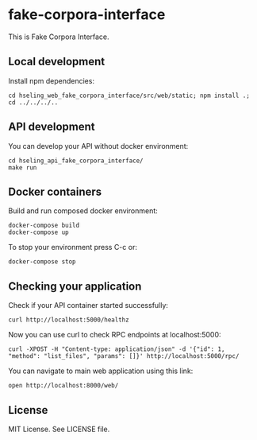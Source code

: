 # fake-corpora-interface

This is Fake Corpora Interface.

## Local development

Install npm dependencies:

    cd hseling_web_fake_corpora_interface/src/web/static; npm install .; cd ../../../..

## API development

You can develop your API without docker environment:

    cd hseling_api_fake_corpora_interface/
    make run

## Docker containers

Build and run composed docker environment:

    docker-compose build
    docker-compose up
    
To stop your environment press C-c or:

    docker-compose stop

## Checking your application

Check if your API container started successfully:

    curl http://localhost:5000/healthz

Now you can use curl to check RPC endpoints at localhost:5000:

    curl -XPOST -H "Content-type: application/json" -d '{"id": 1, "method": "list_files", "params": []}' http://localhost:5000/rpc/

You can navigate to main web application using this link:

    open http://localhost:8000/web/

## License

MIT License. See LICENSE file.
